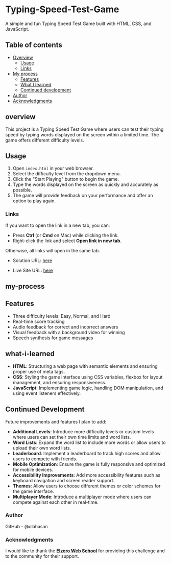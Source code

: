# Typing-Speed-Test-Game
A simple and fun Typing Speed Test Game built with HTML, CSS, and JavaScript.

## Table of contents

- [Overview](#overview)
  - [Usage](#Usage)
  - [Links](#links)
- [My process](#my-process)
  - [Features](#Features)
  - [What I learned](#what-i-learned)
  - [Continued development](#continued-development)
- [Author](#author)
- [Acknowledgments](#Acknowledgments)


## overview
This project is a Typing Speed Test Game where users can test their typing speed by typing words displayed on the screen within a limited time. The game offers different difficulty levels.

## Usage
1. Open `index.html` in your web browser.
2. Select the difficulty level from the dropdown menu.
3. Click the "Start Playing" button to begin the game.
4. Type the words displayed on the screen as quickly and accurately as possible.
5. The game will provide feedback on your performance and offer an option to play again.

### Links

If you want to open the link in a new tab, you can:

- Press **Ctrl** (or **Cmd** on Mac) while clicking the link.
- Right-click the link and select **Open link in new tab**.

Otherwise, all links will open in the same tab.


- Solution URL: [here](https://github.com/olahasan/Typing-Speed-Test-Game)

- Live Site URL: [here](https://olahasan.github.io/Typing-Speed-Test-Game/)

## my-process

## Features
- Three difficulty levels: Easy, Normal, and Hard
- Real-time score tracking
- Audio feedback for correct and incorrect answers
- Visual feedback with a background video for winning
- Speech synthesis for game messages

## what-i-learned
- **HTML**: Structuring a web page with semantic elements and ensuring proper use of meta tags.
- **CSS**: Styling the game interface using CSS variables, flexbox for layout management, and ensuring responsiveness.
- **JavaScript**: Implementing game logic, handling DOM manipulation, and using event listeners effectively.

## Continued Development
Future improvements and features I plan to add:
- **Additional Levels**: Introduce more difficulty levels or custom levels where users can set their own time limits and word lists.
- **Word Lists**: Expand the word list to include more words or allow users to upload their own word lists.
- **Leaderboard**: Implement a leaderboard to track high scores and allow users to compete with friends.
- **Mobile Optimization**: Ensure the game is fully responsive and optimized for mobile devices.
- **Accessibility Improvements**: Add more accessibility features such as keyboard navigation and screen reader support.
- **Themes**: Allow users to choose different themes or color schemes for the game interface.
- **Multiplayer Mode**: Introduce a multiplayer mode where users can compete against each other in real-time.

### Author

GitHub - @olahasan

### Acknowledgments

I would like to thank the **[Elzero Web School](https://elzero.org/)** for providing this challenge and to the community for their support.


